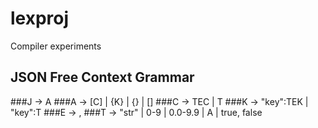 # lexproj
Compiler experiments

## JSON Free Context Grammar

###J -> A
###A -> [C] | {K} | {} | []
###C -> TEC | T
###K -> "key":TEK | "key":T
###E -> ,
###T -> "str" | 0-9 | 0.0-9.9 | A | true, false
